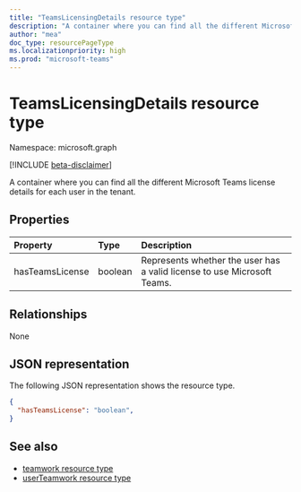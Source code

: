 ```yaml
---
title: "TeamsLicensingDetails resource type"
description: "A container where you can find all the different Microsoft Teams license details for each user in the tenant."
author: "mea"
doc_type: resourcePageType
ms.localizationpriority: high
ms.prod: "microsoft-teams"
---
```


# TeamsLicensingDetails resource type

Namespace: microsoft.graph

[!INCLUDE [beta-disclaimer](../../includes/beta-disclaimer.md)]

A container where you can find all the different Microsoft Teams license details for each user in the tenant.

## Properties

| Property | Type | Description |
|:---------------|:--------|:----------|
|hasTeamsLicense| boolean | Represents whether the user has a valid license to use Microsoft Teams.|

## Relationships

None

## JSON representation

The following JSON representation shows the resource type.

<!-- {
  "blockType": "resource",
  "@odata.type": "microsoft.graph.teamsLicensingDetails",
  "baseType": "microsoft.graph.entity"
}-->

```json
{
  "hasTeamsLicense": "boolean",
}

```

<!-- uuid: 8fcb5dbc-d5aa-4681-8e31-b001d5168d79
2015-10-25 14:57:30 UTC -->
<!--
{
  "type": "#page.annotation",
  "description": "teamslicensingdetails resource",
  "keywords": "",
  "section": "documentation",
  "tocPath": "",
  "suppressions": []
}
-->

## See also

- [teamwork resource type](teamwork.md)
- [userTeamwork resource type](userteamwork.md)
